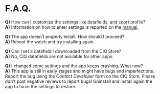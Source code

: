 # F.A.Q.
**Q)** How can I customize the settings like datafields, and sport profile? \
**A)** Information on how to enter settings is reported on the [manual](https://github.com/calugj/anysport/blob/main/doc/manual.md).

**Q)** The app doesn't properly install. How should I proceed? \
**A)** Reboot the watch and try installing again.

**Q)** Can I set a datafield I downloaded from the CIQ Store? \
**A)** No, CIQ datafields are not available for other apps.

**Q)** I changed some settings and the app keeps crashing. What now? \
**A)** This app is still in early stages and might have bugs and imperfections. Report the bug using the *Contact Developer* form on the CIQ Store. Please don't post negative reviews to report bugs! Uninstall and install again the app to force the settings to restore.
